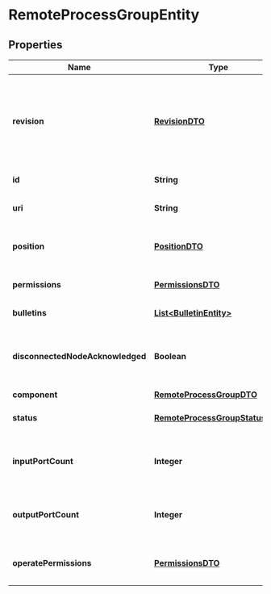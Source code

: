 
# RemoteProcessGroupEntity

## Properties
Name | Type | Description | Notes
------------ | ------------- | ------------- | -------------
**revision** | [**RevisionDTO**](RevisionDTO.md) | The revision for this request/response. The revision is required for any mutable flow requests and is included in all responses. |  [optional]
**id** | **String** | The id of the component. |  [optional]
**uri** | **String** | The URI for futures requests to the component. |  [optional]
**position** | [**PositionDTO**](PositionDTO.md) | The position of this component in the UI if applicable. |  [optional]
**permissions** | [**PermissionsDTO**](PermissionsDTO.md) | The permissions for this component. |  [optional]
**bulletins** | [**List&lt;BulletinEntity&gt;**](BulletinEntity.md) | The bulletins for this component. |  [optional]
**disconnectedNodeAcknowledged** | **Boolean** | Acknowledges that this node is disconnected to allow for mutable requests to proceed. |  [optional]
**component** | [**RemoteProcessGroupDTO**](RemoteProcessGroupDTO.md) |  |  [optional]
**status** | [**RemoteProcessGroupStatusDTO**](RemoteProcessGroupStatusDTO.md) | The status of the remote process group. |  [optional]
**inputPortCount** | **Integer** | The number of remote input ports currently available on the target. |  [optional]
**outputPortCount** | **Integer** | The number of remote output ports currently available on the target. |  [optional]
**operatePermissions** | [**PermissionsDTO**](PermissionsDTO.md) | The permissions for this component operations. |  [optional]



